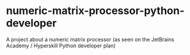 # numeric-matrix-processor-python-developer
A project about a numeric matrix processor (as seen on the JetBrains Academy / Hyperskill Python developer plan)
